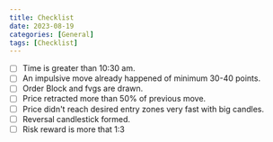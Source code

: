 ```yaml
---
title: Checklist
date: 2023-08-19
categories: [General]
tags: [Checklist]
---
```


- [ ] Time is greater than 10:30 am.
- [ ] An impulsive move already happened of minimum 30-40 points.
- [ ] Order Block and fvgs are drawn.
- [ ] Price retracted more than 50% of previous move.
- [ ] Price didn't reach desired entry zones very fast with big candles.
- [ ] Reversal candlestick formed.
- [ ] Risk reward is more that 1:3
